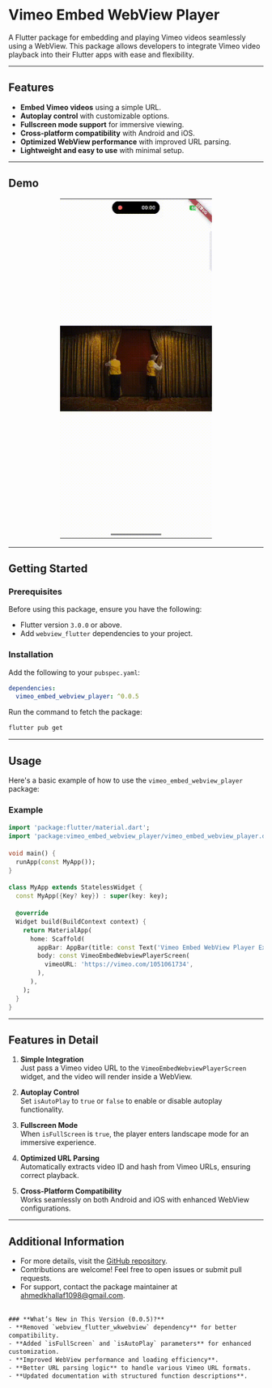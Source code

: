 # Vimeo Embed WebView Player

A Flutter package for embedding and playing Vimeo videos seamlessly using a WebView. This package allows developers to integrate Vimeo video playback into their Flutter apps with ease and flexibility.

---

## Features

- **Embed Vimeo videos** using a simple URL.  
- **Autoplay control** with customizable options.  
- **Fullscreen mode support** for immersive viewing.  
- **Cross-platform compatibility** with Android and iOS.  
- **Optimized WebView performance** with improved URL parsing.  
- **Lightweight and easy to use** with minimal setup. 

---

## Demo  
<p align="center">
  <img src="https://raw.githubusercontent.com/5alafawyyy/vimeo_embed_webview_player/master/demo.gif" width="300"/>
</p>

---

## Getting Started

### Prerequisites
Before using this package, ensure you have the following:
- Flutter version `3.0.0` or above.
- Add `webview_flutter` dependencies to your project.

### Installation
Add the following to your `pubspec.yaml`:
```yaml
dependencies:
  vimeo_embed_webview_player: ^0.0.5
```

Run the command to fetch the package:
```bash
flutter pub get
```

---

## Usage

Here's a basic example of how to use the `vimeo_embed_webview_player` package:

### Example
```dart
import 'package:flutter/material.dart';
import 'package:vimeo_embed_webview_player/vimeo_embed_webview_player.dart';

void main() {
  runApp(const MyApp());
}

class MyApp extends StatelessWidget {
  const MyApp({Key? key}) : super(key: key);

  @override
  Widget build(BuildContext context) {
    return MaterialApp(
      home: Scaffold(
        appBar: AppBar(title: const Text('Vimeo Embed WebView Player Example')),
        body: const VimeoEmbedWebviewPlayerScreen(
          vimeoURL: 'https://vimeo.com/1051061734',
        ),
      ),
    );
  }
}
```

---

## Features in Detail  

1. **Simple Integration**  
   Just pass a Vimeo video URL to the `VimeoEmbedWebviewPlayerScreen` widget, and the video will render inside a WebView.  

2. **Autoplay Control**  
   Set `isAutoPlay` to `true` or `false` to enable or disable autoplay functionality.  

3. **Fullscreen Mode**  
   When `isFullScreen` is `true`, the player enters landscape mode for an immersive experience.  

4. **Optimized URL Parsing**  
   Automatically extracts video ID and hash from Vimeo URLs, ensuring correct playback.  

5. **Cross-Platform Compatibility**  
   Works seamlessly on both Android and iOS with enhanced WebView configurations.  

---

## Additional Information

- For more details, visit the [GitHub repository](https://github.com/5alafawyyy/vimeo_embed_webview_player).
- Contributions are welcome! Feel free to open issues or submit pull requests.
- For support, contact the package maintainer at ahmedkhallaf1098@gmail.com.
```

### **What’s New in This Version (0.0.5)?**
- **Removed `webview_flutter_wkwebview` dependency** for better compatibility.  
- **Added `isFullScreen` and `isAutoPlay` parameters** for enhanced customization.  
- **Improved WebView performance and loading efficiency**.  
- **Better URL parsing logic** to handle various Vimeo URL formats.  
- **Updated documentation with structured function descriptions**.  
